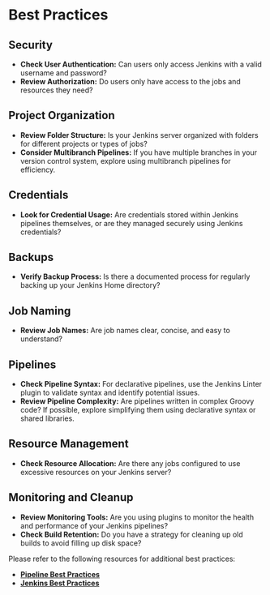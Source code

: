 # **Best Practices**

## **Security**
- **Check User Authentication:** Can users only access Jenkins with a valid username and password?
- **Review Authorization:** Do users only have access to the jobs and resources they need?

## **Project Organization**
- **Review Folder Structure:** Is your Jenkins server organized with folders for different projects or types of jobs?
- **Consider Multibranch Pipelines:** If you have multiple branches in your version control system, explore using multibranch pipelines for efficiency.

## **Credentials**
- **Look for Credential Usage:** Are credentials stored within Jenkins pipelines themselves, or are they managed securely using Jenkins credentials?

## **Backups**
- **Verify Backup Process:** Is there a documented process for regularly backing up your Jenkins Home directory?

## **Job Naming**
- **Review Job Names:** Are job names clear, concise, and easy to understand?

## **Pipelines**
- **Check Pipeline Syntax:** For declarative pipelines, use the Jenkins Linter plugin to validate syntax and identify potential issues.
- **Review Pipeline Complexity:** Are pipelines written in complex Groovy code? If possible, explore simplifying them using declarative syntax or shared libraries.

## **Resource Management**
- **Check Resource Allocation:** Are there any jobs configured to use excessive resources on your Jenkins server?

## **Monitoring and Cleanup**
- **Review Monitoring Tools:** Are you using plugins to monitor the health and performance of your Jenkins pipelines?
- **Check Build Retention:** Do you have a strategy for cleaning up old builds to avoid filling up disk space?

Please refer to the following resources for additional best practices:

- **[Pipeline Best Practices](https://www.jenkins.io/doc/book/pipeline/pipeline-best-practices/)**
- **[Jenkins Best Practices](https://www.jenkins.io/doc/book/using/best-practices/)**
